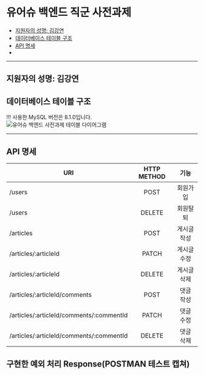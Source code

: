 <h1>유어슈 백엔드 직군 사전과제</h1>

<ul>
  <li><a href="#지원자의-성명-김강연">지원자의 성명: 김강연</a></li>
  <li><a href="#데이터베이스-테이블-구조">데이터베이스 테이블 구조</a></li>
  <li><a href="#API-명세">API 명세</a></li>
  <li><a href="#구현한-예외-처리-ResponsePOSTMAN-테스트-캡쳐"></a></li>
</ul>

---
## 지원자의 성명: 김강연

## 데이터베이스 테이블 구조
!!! 사용한 MySQL 버전은 8.1.0입니다.<br/>
![유어슈 백엔드 사전과제 테이블 다이어그램](https://github.com/bflykky/yourssu-pre-assignment/assets/67828333/30b462a5-0544-46ad-af70-955e85029870)

---

## API 명세

| URI                                        |  HTTP METHOD   |         기능         |
|--------------------------------------------|:--------------:|:------------------:|
| /users                                     |      POST      |        회원가입        |
| /users                                     |     DELETE     |        회원탈퇴        |
| /articles                                  |      POST      |       게시글 작성       |
| /articles/:articleId                       |     PATCH      |       게시글 수정       |
| /articles/:articleId                       |     DELETE     |       게시글 삭제       |
| /articles/:articleId/comments              |      POST      |       댓글 작성        |
| /articles/:articleId/comments/:commentId   |     PATCH      |       댓글 수정        |
| /articles/:articleId/comments/:commentId   |     DELETE     |       댓글 삭제        |


## 구현한 예외 처리 Response(POSTMAN 테스트 캡쳐)




